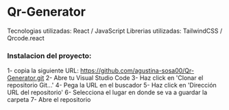 # Qr-Generator
Tecnologias utilizadas: React / JavaScript
Librerias utilizadas: TailwindCSS / Qrcode.react

### Instalacion del proyecto:

1- copia la siguiente URL: https://github.com/agustina-sosa00/Qr-Generator.git
2- Abre tu Visual Studio Code
3- Haz click en 'Clonar el repositorio Git...'
4- Pega la URL en el buscador
5- Haz click en 'Dirección URL del repositorio'
6- Selecciona el lugar en donde se va a guardar la carpeta
7- Abre el repositorio
